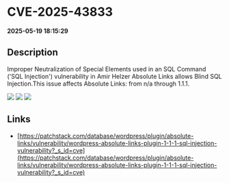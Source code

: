 # CVE-2025-43833

**2025-05-19 18:15:29**

## Description
Improper Neutralization of Special Elements used in an SQL Command ('SQL Injection') vulnerability in Amir Helzer Absolute Links allows Blind SQL Injection.This issue affects Absolute Links: from n/a through 1.1.1.

![](https://img.shields.io/static/v1?label=Score&message=7.6&color=red)
![](https://img.shields.io/static/v1?label=Severity&message=HIGH&color=red)
![](https://img.shields.io/static/v1?label=CWE&message=SQL&color=green)

## Links
- [https://patchstack.com/database/wordpress/plugin/absolute-links/vulnerability/wordpress-absolute-links-plugin-1-1-1-sql-injection-vulnerability?_s_id=cve](https://patchstack.com/database/wordpress/plugin/absolute-links/vulnerability/wordpress-absolute-links-plugin-1-1-1-sql-injection-vulnerability?_s_id=cve)
